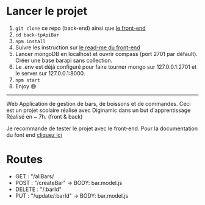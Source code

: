 # Lancer le projet

1. `git clone` ce repo (back-end) ainsi que [le front-end](https://github.com/facebook/create-react-app)
2. `cd back-tpApiBar`
3. `npm install`
4. Suivre les instruction sur [le read-me du front-end](https://github.com/facebook/create-react-app)
5. Lancer mongoDB en localhost et ouvrir compass (port 2701 par défault). Créer une base barapi sans collection.
6. Le .env est déjà configuré pour faire tourner mongo sur 127.0.0.1:2701 et le server sur 127.0.0.1:8000.
7. `npm start`
8. Enjoy 😄

---

Web Application de gestion de bars, de boissons et de commandes.
Ceci est un projet scolaire réalisé avec Diginamic dans un but d'apprentissage
Réalisé en ~ 7h. (front & back)

Je recommande de tester le projet avec le front-end. Pour la documentation du font end [cliquez ici](https://github.com/facebook/create-react-app)

# Routes

- GET : "/allBars/
- POST : "/createBar" -> BODY: bar.model.js
- DELETE : "/:barId"
- PUT : "/update/:barId" -> BODY: bar.model.js
